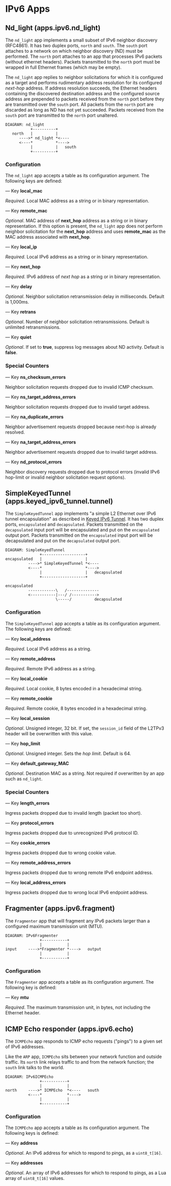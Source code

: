# IPv6 Apps

## Nd_light (apps.ipv6.nd_light)

The `nd_light` app implements a small subset of IPv6 neighbor discovery
(RFC4861).  It has two duplex ports, `north` and `south`.  The `south`
port attaches to a network on which neighbor discovery (ND) must be
performed.  The `north` port attaches to an app that processes IPv6
packets (without ethernet headers). Packets transmitted to the
`north` port must be wrapped in full Ethernet frames (which may be
empty).

The `nd_light` app replies to neighbor solicitations for which it is configured
as a target and performs rudimentary address resolution for its configured
*next-hop* address. If address resolution succeeds, the Ethernet headers
containing the discovered destination address and the configured source address
are prepended to packets received from the `north` port before they are
transmitted over the `south` port. All packets from the `north` port are
discarded as long as ND has not yet succeeded. Packets received from the
`south` port are transmitted to the `north` port unaltered.

    DIAGRAM: nd_light
               +----------+
       north   |          |
          ---->* nd_light *<----
          <----*          *---->
               |          |   south
               +----------+

### Configuration

The `nd_light` app accepts a table as its configuration argument. The
following keys are defined:

— Key **local_mac**

*Required*. Local MAC address as a string or in binary representation.

— Key **remote_mac**

*Optional*. MAC address of **next_hop** address as a string or in
binary representation.  If this option is present, the `nd_light` app
does not perform neighbor solicitation for the **next_hop** address
and uses **remote_mac** as the MAC address associated with
**next_hop**.

— Key **local_ip**

*Required*. Local IPv6 address as a string or in binary representation.

— Key **next_hop**

*Required*. IPv6 address of *next hop* as a string or in binary
representation.

— Key **delay**

*Optional*. Neighbor solicitation retransmission delay in
milliseconds. Default is 1,000ms.

— Key **retrans**

*Optional*. Number of neighbor solicitation retransmissions. Default is
unlimited retransmissions.

— Key **quiet**

*Optional*. If set to **true**, suppress log messages about ND
activity. Default is **false**.

### Special Counters

— Key **ns_checksum_errors**

Neighbor solicitation requests dropped due to invalid ICMP checksum.

— Key **ns_target_address_errors**

Neighbor solicitation requests dropped due to invalid target address.

— Key **na_duplicate_errors**

Neighbor advertisement requests dropped because next-hop is already resolved.

— Key **na_target_address_errors**

Neighbor advertisement requests dropped due to invalid target address.

— Key **nd_protocol_errors**

Neighbor discovery requests dropped due to protocol errors (invalid IPv6
hop-limit or invalid neighbor solicitation request options).


## SimpleKeyedTunnel (apps.keyed_ipv6_tunnel.tunnel)

The `SimpleKeyedTunnel` app implements "a simple L2 Ethernet over IPv6
tunnel encapsulation" as described in
[Keyed IPv6 Tunnel](http://tools.ietf.org/html/draft-mkonstan-keyed-ipv6-tunnel-01).
It has two duplex ports, `encapsulated` and `decapsulated`. Packets
transmitted on the `decapsulated` input port will be encapsulated and put
on the `encapsulated` output port. Packets transmitted on the
`encapsulated` input port will be decapsulated and put on the
`decapsulated` output port.

    DIAGRAM: SimpleKeyedTunnel
                   +-------------------+
    encapsulated   |                   |
              ---->* SimpleKeyedTunnel *<----
              <----*                   *---->
                   |                   |   decapsulated
                   +-------------------+
    
    encapsulated    
              ------------\   /--------------
              <-----------|---/ /----------->
                          \-----/          decapsulated


### Configuration

The `SimpleKeyedTunnel` app accepts a table as its configuration
argument. The following keys are defined:

— Key **local_address**

*Required*. Local IPv6 address as a string.

— Key **remote_address**

*Required*. Remote IPv6 address as a string.

— Key **local_cookie**

*Required*. Local cookie, 8 bytes encoded in a hexadecimal string.

— Key **remote_cookie**

*Required*. Remote cookie, 8 bytes encoded in a hexadecimal string.

— Key **local_session**

*Optional*. Unsigned integer, 32 bit. If set, the `session_id` field of
the L2TPv3 header will be overwritten with this value.

— Key **hop_limit**

*Optional*. Unsigned integer. Sets the *hop limit*. Default is 64.

— Key **default_gateway_MAC**

*Optional*. Destination MAC as a string. Not required if overwritten by
an app such as `nd_light`.


### Special Counters

— Key **length_errors**

Ingress packets dropped due to invalid length (packet too short).

— Key **protocol_errors**

Ingress packets dropped due to unrecognized IPv6 protocol ID.

— Key **cookie_errors**

Ingress packets dropped due to wrong cookie value.

— Key **remote_address_errors**

Ingress packets dropped due to wrong remote IPv6 endpoint address.

— Key **local_address_errors**

Ingress packets dropped due to wrong local IPv6 endpoint address.

## Fragmenter (apps.ipv6.fragment)

The `Fragmenter` app that will fragment any IPv6 packets larger than a
configured maximum transmission unit (MTU).

    DIAGRAM: IPv6Fragmenter
                   +-----------+
                   |           |
    input     ---->*Fragmenter *---->   output
                   |           |
                   +-----------+

### Configuration

The `Fragmenter` app accepts a table as its configuration argument. The
following key is defined:

— Key **mtu**

*Required*.  The maximum transmission unit, in bytes, not including the
Ethernet header.

## ICMP Echo responder (apps.ipv6.echo)

The `ICMPEcho` app responds to ICMP echo requests ("pings") to a given
set of IPv6 addresses.

Like the `ARP` app, `ICMPEcho` sits between your network function and
outside traffic.  Its `north` link relays traffic to and from the
network function; the `south` link talks to the world.

    DIAGRAM: IPv6ICMPEcho
                   +-----------+
                   |           |
    north     ---->* ICMPEcho  *<----   south
              <----*           *---->
                   |           |
                   +-----------+

### Configuration

The `ICMPEcho` app accepts a table as its configuration argument. The
following keys is defined:

— Key **address**

*Optional*.  An IPv6 address for which to respond to pings, as a
 `uint8_t[16]`.

— Key **addresses**

*Optional*.  An array of IPv6 addresses for which to respond to pings,
as a Lua array of `uint8_t[16]` values.
